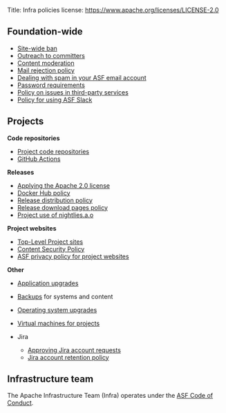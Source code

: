 Title: Infra policies
license: https://www.apache.org/licenses/LICENSE-2.0

## Foundation-wide

- [Site-wide ban](infra-ban.html)
- [Outreach to committers](committer-outreach.html)
- [Content moderation](content-moderation.html)
- [Mail rejection policy](mail-rejection.html)
- [Dealing with spam in your ASF email account](spam-reporting.html)
- [Password requirements](password-policy.html)
- [Policy on issues in third-party services](third-party-policy.html)
- [Policy for using ASF Slack](slack-policy.html)

## Projects

**Code repositories**

- [Project code repositories](project-repo-policy.html)
- [GitHub Actions](github-actions-policy.html)

**Releases**

- <a href="https://www.apache.org/legal/apply-license.html" target="_blank">Applying the Apache 2.0 license</a>
- [Docker Hub policy](docker-hub-policy.html)
- [Release distribution policy](release-distribution.html)
- [Release download pages policy](release-download-pages.html)
- [Project use of nightlies.a.o](nightlies.html)

**Project websites**

- [Top-Level Project sites](project-site-policy.html)
- [Content Security Policy](csp.html)
- <a href="https://privacy.apache.org/policies/website-policy.html" target="_blank">ASF privacy policy for project websites</a>

**Other**

- [Application upgrades](app-upgrade-policy.html)
- [Backups](backup-policy.html) for systems and content
- [Operating system upgrades](os-upgrade-policy.html)
- [Virtual machines for projects](vm-policy.html)
- Jira

  - [Approving Jira account requests](jira-approve-account.html)
  - [Jira account retention policy](jira-account-retention-policy.html)

## Infrastructure team
The Apache Infrastructure Team (Infra) operates under the <a href="https://www.apache.org/foundation/policies/conduct.html" target="_blank">ASF Code of Conduct</a>.
